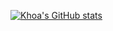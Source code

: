 [![Khoa's GitHub stats](https://github-readme-stats-khoa-lucents.vercel.app/api?username=khoa-lucents)](https://github.com/khoa-lucents/github-readme-stats)
